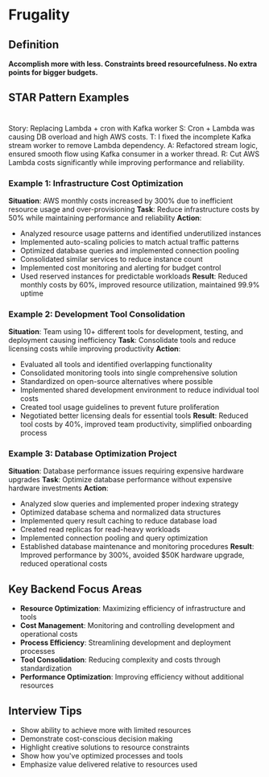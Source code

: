 # Frugality

## Definition
**Accomplish more with less. Constraints breed resourcefulness. No extra points for bigger budgets.**

## STAR Pattern Examples
#
Story: Replacing Lambda + cron with Kafka worker
S: Cron + Lambda was causing DB overload and high AWS costs.
T: I fixed the incomplete Kafka stream worker to remove Lambda dependency.
A: Refactored stream logic, ensured smooth flow using Kafka consumer in a worker thread.
R: Cut AWS Lambda costs significantly while improving performance and reliability.



### Example 1: Infrastructure Cost Optimization
**Situation**: AWS monthly costs increased by 300% due to inefficient resource usage and over-provisioning
**Task**: Reduce infrastructure costs by 50% while maintaining performance and reliability
**Action**:
- Analyzed resource usage patterns and identified underutilized instances
- Implemented auto-scaling policies to match actual traffic patterns
- Optimized database queries and implemented connection pooling
- Consolidated similar services to reduce instance count
- Implemented cost monitoring and alerting for budget control
- Used reserved instances for predictable workloads
**Result**: Reduced monthly costs by 60%, improved resource utilization, maintained 99.9% uptime

### Example 2: Development Tool Consolidation
**Situation**: Team using 10+ different tools for development, testing, and deployment causing inefficiency
**Task**: Consolidate tools and reduce licensing costs while improving productivity
**Action**:
- Evaluated all tools and identified overlapping functionality
- Consolidated monitoring tools into single comprehensive solution
- Standardized on open-source alternatives where possible
- Implemented shared development environment to reduce individual tool costs
- Created tool usage guidelines to prevent future proliferation
- Negotiated better licensing deals for essential tools
**Result**: Reduced tool costs by 40%, improved team productivity, simplified onboarding process

### Example 3: Database Optimization Project
**Situation**: Database performance issues requiring expensive hardware upgrades
**Task**: Optimize database performance without expensive hardware investments
**Action**:
- Analyzed slow queries and implemented proper indexing strategy
- Optimized database schema and normalized data structures
- Implemented query result caching to reduce database load
- Created read replicas for read-heavy workloads
- Implemented connection pooling and query optimization
- Established database maintenance and monitoring procedures
**Result**: Improved performance by 300%, avoided $50K hardware upgrade, reduced operational costs

## Key Backend Focus Areas
- **Resource Optimization**: Maximizing efficiency of infrastructure and tools
- **Cost Management**: Monitoring and controlling development and operational costs
- **Process Efficiency**: Streamlining development and deployment processes
- **Tool Consolidation**: Reducing complexity and costs through standardization
- **Performance Optimization**: Improving efficiency without additional resources

## Interview Tips
- Show ability to achieve more with limited resources
- Demonstrate cost-conscious decision making
- Highlight creative solutions to resource constraints
- Show how you've optimized processes and tools
- Emphasize value delivered relative to resources used 